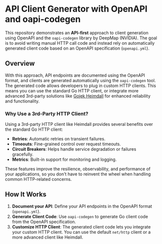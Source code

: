 # API Client Generator with OpenAPI and oapi-codegen

This repository demonstrates an **API-first** approach to client generation using OpenAPI and the `oapi-codegen` library by DeepMap (NVIDIA). The goal is to avoid writing manual HTTP call code and instead rely on automatically generated client code based on an OpenAPI specification (`openapi.yml`).

## Overview

With this approach, API endpoints are documented using the OpenAPI format, and clients are generated automatically using the `oapi-codegen` tool. The generated code allows developers to plug in custom HTTP clients. This means you can use the standard Go HTTP client, or integrate more advanced 3rd-party solutions like [Gojek Heimdall](https://github.com/gojek/heimdall) for enhanced reliability and functionality.

### Why Use a 3rd-Party HTTP Client?

Using a 3rd-party HTTP client like Heimdall provides several benefits over the standard Go HTTP client:
- **Retries**: Automatic retries on transient failures.
- **Timeouts**: Fine-grained control over request timeouts.
- **Circuit Breakers**: Helps handle service degradation or failures gracefully.
- **Metrics**: Built-in support for monitoring and logging.

These features improve the resilience, observability, and performance of your applications, so you don't have to reinvent the wheel when handling common HTTP-related concerns.

## How It Works

1. **Document your API**: Define your API endpoints in the OpenAPI format (`openapi.yml`).
2. **Generate Client Code**: Use `oapi-codegen` to generate Go client code from the OpenAPI specification.
3. **Customize HTTP Client**: The generated client code lets you integrate your custom HTTP client. You can use the default `net/http` client or a more advanced client like Heimdall.
